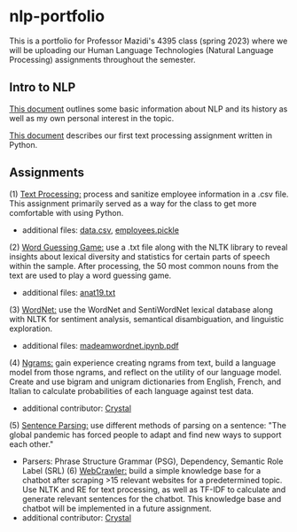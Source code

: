 # nlp-portfolio
This is a portfolio for Professor Mazidi's 4395 class (spring 2023) where we will be uploading our Human Language Technologies (Natural Language Processing) assignments throughout the semester.

## Intro to NLP
[This document](kam180013portfolio0.pdf) outlines some basic information about NLP and its history as well as my own personal interest in the topic.

[This document](kam180013portfolio1.pdf) describes our first text processing assignment written in Python.

## Assignments
(1) [Text Processing:](employee.py) process and sanitize employee information in a .csv file. This assignment primarily served as a way for the class to get more comfortable with using Python.
  - additional files: [data.csv](data.csv), [employees.pickle](employees.pickle)

(2) [Word Guessing Game:](word_guess_game.py) use a .txt file along with the NLTK library to reveal insights about lexical diversity and statistics for certain parts of speech within the sample. After processing, the 50 most common nouns from the text are used to play a word guessing game.
  - additional files: [anat19.txt](anat19.txt)

(3) [WordNet:](madeamwordnet.py) use the WordNet and SentiWordNet lexical database along with NLTK for sentiment analysis, semantical disambiguation, and linguistic exploration.
  - additional files: [madeamwordnet.ipynb.pdf](madeamwordnet.ipynb.pdf)
  
(4) [Ngrams:](https://github.com/cmn180003/Ngrams) gain experience creating ngrams from text, build a language model from those ngrams, and reflect on the utility of our language model. Create and use bigram and unigram dictionaries from English, French, and Italian to calculate probabilities of each language against test data.
  - additional contributor: [Crystal](https://github.com/cmn180003/)
  
(5) [Sentence Parsing:](MadeamSentenceParsing.pdf) use different methods of parsing on a sentence: "The global pandemic has forced people to adapt and find new ways to support each other." 
  - Parsers: Phrase Structure Grammar (PSG), Dependency, Semantic Role Label (SRL)
(6) [WebCrawler:](https://github.com/kiara-aleecia/WebCrawler) build a simple knowledge base for a chatbot after scraping >15 relevant websites for a predetermined topic. Use NLTK and RE for text processing, as well as TF-IDF to calculate and generate relevant sentences for the chatbot. This knowledge base and chatbot will be implemented in a future assignment.
  - additional contributor: [Crystal](https://github.com/cmn180003/)

